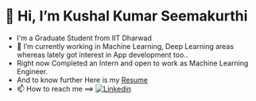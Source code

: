 # 👋 Hi, I’m Kushal Kumar Seemakurthi
- I'm a Graduate Student from IIT Dharwad
- 🌱 I’m currently working in Machine Learning, Deep Learning areas whereas lately got interest in App development too..
- Right now Completed an Intern and open to work as Machine Learning Engineer.
- And to know further Here is my [Resume](https://github.com/kushal1999seemakurthi/HTML/blob/main/HTML_Resume_3/Resume.pdf)
- 📫 How to reach me ==> [![Linkedin](https://i.stack.imgur.com/gVE0j.png)](www.linkedin.com/in/kushal-kumar-57211317b)

<!---
kushal1999seemakurthi/kushal1999seemakurthi is a ✨ special ✨ repository because its `README.md` (this file) appears on your GitHub profile.
You can click the Preview link to take a look at your changes.
--->
